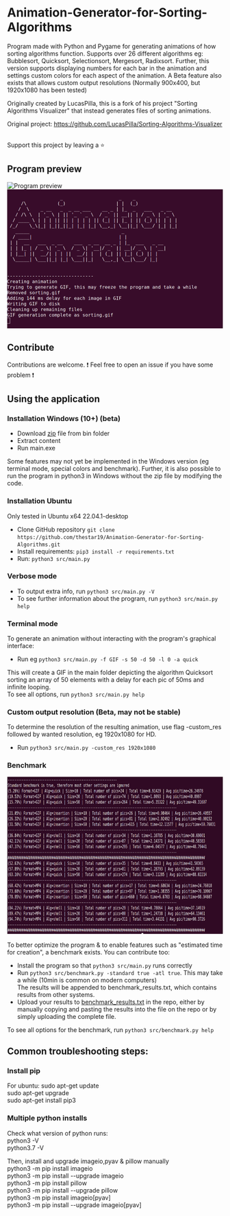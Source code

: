 # Animation-Generator-for-Sorting-Algorithms
Program made with Python and Pygame for generating animations of how sorting algorithms function.
Supports over 26 different algorithms eg: Bubblesort, Quicksort, Selectionsort, Mergesort, Radixsort.
Further, this version supports displaying numbers for each bar in the animation and settings custom colors for each aspect of the animation.
A Beta feature also exists that allows custom output resolutions (Normally 900x400, but 1920x1080 has been tested)

Originally created by LucasPilla, this is a fork of his project "Sorting Algorithms Visualizer" that instead generates files of sorting animations.

Original project: https://github.com/LucasPilla/Sorting-Algorithms-Visualizer

 \
Support this project by leaving a :star:

## Program preview
<img src="res/sorting_thumbnail.gif" alt="Program preview" width="450" height=600>

<img src="res/terminal_view.png" alt="Terminal preview" width="520" height=324>

## Contribute
Contributions are welcome.
:exclamation: Feel free to open an issue if you have some problem :exclamation:

## Using the application

### Installation Windows (10+) (beta)
- Download [zip](https://github.com/thestar19/Animation-Generator-for-Sorting-Algorithms/raw/main/bin/Animation-Generator-for-Sorting-Algorithms_beta.zip) file from bin folder
- Extract content
- Run main.exe
  
Some features may not yet be implemented in the Windows version (eg terminal mode, special colors and benchmark).
Further, it is also possible to run the program in python3 in Windows without the zip file by modifying the code.


### Installation Ubuntu
Only tested in Ubuntu x64 22.04.1-desktop
- Clone GitHub repository `git clone https://github.com/thestar19/Animation-Generator-for-Sorting-Algorithms.git`
- Install requirements: `pip3 install -r requirements.txt`
- Run: `python3 src/main.py`
### Verbose mode
- To output extra info, run `python3 src/main.py -V`
- To see further information about the program, run `python3 src/main.py help`
### Terminal mode
To generate an animation without interacting with the program's graphical interface:
- Run eg `python3 src/main.py -f GIF -s 50 -d 50 -l 0 -a quick`
  
This will create a GIF in the main folder depicting the algorithm Quicksort sorting an array of 50 elements with a delay for each pic of 50ms and infinite looping.\
To see all options, run `python3 src/main.py help`

### Custom output resolution (Beta, may not be stable)
To determine the resolution of the resulting animation, use flag -custom_res followed by wanted resolution, eg 1920x1080 for HD.
- Run `python3 src/main.py -custom_res 1920x1080`

### Benchmark
<img src="res/benchmark.png" alt="benchmark preview" width="795" height=366>

To better optimize the program & to enable features such as "estimated time for creation", a benchmark exists.
You can contribute too:
- Install the program so that `python3 src/main.py` runs correctly
- Run `python3 src/benchmark.py -standard true -atl true`. This may take a while (10min is common on modern computers) \
    The results will be appended to benchmark_results.txt, which contains results from other systems.
- Upload your results to [benchmark_results.txt](benchmark_results.txt) in the repo, either by manually copying and pasting the results into the file on the repo or by simply uploading the complete file.


To see all options for the benchmark, run `python3 src/benchmark.py help`

## Common troubleshooting steps:
### Install pip
For ubuntu: sudo apt-get update\
            sudo apt-get upgrade\
            sudo apt-get install pip3


### Multiple python installs
Check what version of python runs:\
  python3 -V\
  python3.7 -V
  
Then, install and upgrade imageio,pyav & pillow manually\
  python3 -m pip install imageio\
  python3 -m pip install --upgrade imageio\
  python3 -m pip install pillow\
  python3 -m pip install --upgrade pillow\
  python3 -m pip install imageio[pyav]\
  python3 -m pip install --upgrade imageio[pyav]
